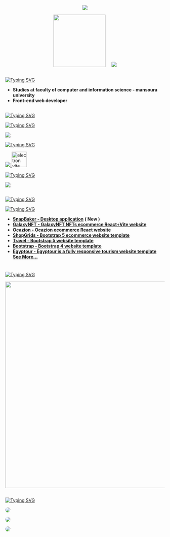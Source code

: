 <!-- Github README -->
<p align="center">
  <img src="assets/banner.jpg">
</p>

<p align="center"><a href="https://github.com/ahmed-abd-alalim">
<img height="165" src="https://github-readme-stats.vercel.app/api?username=ahmed-abd-alalim&show_icons=true&include_all_commits=true&title_color=f7a617&icon_color=f7a617&theme=react&cache_seconds=3200&hide_border=true" /></a>
&nbsp;&nbsp;&nbsp;
<a href="https://github.com/ahmed-abd-alalim"><img src="https://github-readme-stats.vercel.app/api/top-langs/?username=ahmed-abd-alalim&title_color=f7a617&icon_color=f7a617&layout=compact&theme=react&hide_border=true" />
</a></p>

##

[![Typing SVG](https://readme-typing-svg.herokuapp.com?font=Fira+Code&size=25&pause=1000&color=f7a617&repeat=false&width=435&lines=About+me%3A)](https://github.com/ahmed-abd-alalim)
 * <b>Studies at faculty of computer and information science - mansoura university</b>
 * <b>Front-end web developer</b>
##

[![Typing SVG](https://readme-typing-svg.herokuapp.com?font=Fira+Code&size=25&pause=1000&color=f7a617&repeat=false&width=435&lines=Skills%3A)](https://github.com/ahmed-abd-alalim)

  [![Typing SVG](https://readme-typing-svg.herokuapp.com?font=Fira+Code&size=15&pause=1000&color=f7a617&repeat=false&width=460&lines=programing+languages%3A)](https://github.com/ahmed-abd-alalim)
  <p>
    <a href="#">
      <img src="https://skillicons.dev/icons?i=cs,python,html,css,js,ts,md&perline=7" />
    </a>
  </p>

  [![Typing SVG](https://readme-typing-svg.herokuapp.com?font=Fira+Code&size=15&pause=1000&color=f7a617&repeat=false&width=460&lines=Frameworks%3A)](https://github.com/ahmed-abd-alalim)
  <p>
    <a href="#">
      <img src="https://skillicons.dev/icons?i=bootstrap,react,vite,electron&perline=4" />
    </a>
    <a href="#">
        <img src="https://electron-vite.org/favicon.svg"  width="48" height="48" alt="electron vite"/>
    </a>
  </p>
  
  [![Typing SVG](https://readme-typing-svg.herokuapp.com?font=Fira+Code&size=15&pause=1000&color=f7a617&repeat=false&width=400&lines=Tools%3A)](https://github.com/ahmed-abd-alalim)
  <p>
     <a href="#">
      <img src="https://skillicons.dev/icons?i=vscode,photoshop,figma&perline=3" />
     </a>
  </p>
  
##
[![Typing SVG](https://readme-typing-svg.herokuapp.com?font=Fira+Code&size=25&pause=1000&color=f7a617&repeat=false&width=435&lines=Activities%3A)](https://github.com/ahmed-abd-alalim)

[![Typing SVG](https://readme-typing-svg.herokuapp.com?font=Fira+Code&size=15&pause=1000&color=f7a617&repeat=false&width=435&lines=Front+End%3A)](https://github.com/ahmed-abd-alalim?tab=repositories&q=&type=&language=html)
  <div>
    <ul>
      <li>
        <b> <a href="https://github.com/ahmed-abd-alalim/snapbaker">SnapBaker - Desktop application</a></b> <b>( New )</b>
      </li> 
       <li>
        <b> <a href="https://github.com/ahmed-abd-alalim/GalaxyNFT">GalaxyNFT - GalaxyNFT NFTs ecommerce React+Vite website</a></b>
      </li> 
      <li>
        <b> <a href="https://github.com/ahmed-abd-alalim/Ocazion">Ocazion - Ocazion ecommerce React website</a></b>
      </li> 
      <li>
        <b> <a href="https://github.com/ahmed-abd-alalim/ShopGrids">ShopGrids - Bootstrap 5 ecommerce website template</a></b>
      </li> 
      <li>
        <b> <a href="https://github.com/ahmed-abd-alalim/Travel">Travel - Bootstrap 5 website template</a></b>
      </li> 
      <li>
        <b> <a href="https://github.com/ahmed-abd-alalim/Bootstrap">Bootstrap - Bootstrap 4 website template</a></b>
      </li> 
      <li>
        <b><a href="https://github.com/ahmed-abd-alalim/Egyptour">Egyptour - Egyptour is a fully responsive tourism website template</a></b>
      </li> 
       <b><a href="https://github.com/ahmed-abd-alalim?tab=repositories">See More...</a></b>
    </ul> 
  </div>

#
  
[![Typing SVG](https://readme-typing-svg.herokuapp.com?font=Fira+Code&size=25&pause=1000&color=f7a617&repeat=false&width=435&lines=Github+Statistics%3A)](https://github.com/ahmed-abd-alalim)
<p><a href="https://github.com/ahmed-abd-alalim"><img width=650 src="https://github-profile-trophy.vercel.app/?username=ahmed-abd-alalim&theme=dracula&no-frame=true&title=Followers,Stars,Commit,Repository,Issues"/></a></p>

##
  
[![Typing SVG](https://readme-typing-svg.herokuapp.com?font=Fira+Code&size=25&pause=1000&color=f7a617&repeat=false&width=435&lines=Get+in+Touch%3A)](https://github.com/ahmed-abd-alalim)
<p><a href="https://ahmedabdalalim.pages.dev/" target="_blank"><img src="https://img.shields.io/badge/Portfolio-%23f7a617?style=for-the-badge&logo=Opsgenie&logoColor=white" style="border-radius: 30px" target="_blank"></a></p>
<p><a href="https://www.linkedin.com/in/ahmed-abd-alalim-286768299/" target="_blank"><img src="https://img.shields.io/badge/-LinkedIn-%230077B5?style=for-the-badge&logo=Linkedin&logoColor=white" style="border-radius: 30px" target="_blank"></a></p>
<p><a href="https://www.youtube.com/@AhmedAbdAlalim3A" target="_blank"><img src="https://img.shields.io/badge/-YouTube-white?style=for-the-badge&logo=YouTube&logoColor=red" style="border-radius: 30px" target="_blank"></a></p>

